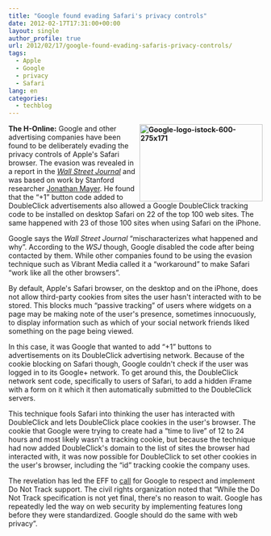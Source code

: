 ```yaml
---
title: "Google found evading Safari's privacy controls"
date: 2012-02-17T17:31:00+00:00
layout: single
author_profile: true
url: 2012/02/17/google-found-evading-safaris-privacy-controls/
tags:
  - Apple
  - Google
  - privacy
  - Safari
lang: en
categories: 
  - techblog
---
```

**[<img title="Google-logo-istock-600-275x171" border="0" alt="Google-logo-istock-600-275x171" align="right" src="http://lh6.ggpht.com/-uGPJBet4Xs4/Tz6HmbSG2sI/AAAAAAAAE3M/WbJGAqeYoqE/Google-logo-istock-600-275x171_thumb.jpg?imgmax=800" width="244" height="153" />](http://lh5.ggpht.com/-oycvxAFSDuE/Tz6HcPpOJQI/AAAAAAAAE3E/_gV9HGsLgDo/s1600-h/Google-logo-istock-600-275x171%25255B2%25255D.jpg)The H-Online:** Google and other advertising companies have been found to be deliberately evading the privacy controls of Apple's Safari browser. The evasion was revealed in a report in the _[Wall Street Journal](http://online.wsj.com/article_email/SB10001424052970204880404577225380456599176-lMyQjAxMTAyMDEwNjExNDYyWj.html?mod=wsj_share_email#articleTabs%3Darticle)_ and was based on work by Stanford researcher [Jonathan Mayer](https://www.stanford.edu/~jmayer/). He found that the “+1” button code added to DoubleClick advertisements also allowed a Google DoubleClick tracking code to be installed on desktop Safari on 22 of the top 100 web sites. The same happened with 23 of those 100 sites when using Safari on the iPhone. 

Google says the _Wall Street Journal_ “mischaracterizes what happened and why”. According to the _WSJ_ though, Google disabled the code after being contacted by them. While other companies found to be using the evasion technique such as Vibrant Media called it a “workaround” to make Safari “work like all the other browsers”. 

By default, Apple's Safari browser, on the desktop and on the iPhone, does not allow third-party cookies from sites the user hasn't interacted with to be stored. This blocks much “passive tracking” of users where widgets on a page may be making note of the user's presence, sometimes innocuously, to display information such as which of your social network friends liked something on the page being viewed. 

In this case, it was Google that wanted to add “+1” buttons to advertisements on its DoubleClick advertising network. Because of the cookie blocking on Safari though, Google couldn't check if the user was logged in to its Google+ network. To get around this, the DoubleClick network sent code, specifically to users of Safari, to add a hidden iFrame with a form on it which it then automatically submitted to the DoubleClick servers. 

This technique fools Safari into thinking the user has interacted with DoubleClick and lets DoubleClick place cookies in the user's browser. The cookie that Google were trying to create had a “time to live” of 12 to 24 hours and most likely wasn't a tracking cookie, but because the technique had now added DoubleClick's domain to the list of sites the browser had interacted with, it was now possible for DoubleClick to set other cookies in the user's browser, including the “id” tracking cookie the company uses. 

The revelation has led the EFF to [call](https://www.eff.org/deeplinks/2012/02/time-make-amends-google-circumvents-privacy-settings-safari-users) for Google to respect and implement Do Not Track support. The civil rights organization noted that “While the Do Not Track specification is not yet final, there's no reason to wait. Google has repeatedly led the way on web security by implementing features long before they were standardized. Google should do the same with web privacy”.
